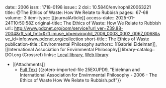 date:: 2006
issn:: 1718-0198
issue:: 2
doi:: 10.5840/envirophil20063221
title:: @The Ethics of Waste: How We Relate to Rubbish
pages:: 67-68
volume:: 3
item-type:: [[journalArticle]]
access-date:: 2025-01-24T10:50:58Z
original-title:: The Ethics of Waste: How We Relate to Rubbish
url:: http://www.pdcnet.org/oom/service?url_ver=Z39.88-2004&rft_val_fmt=&rft.imuse_id=envirophil_2006_0003_0002_0067_0068&svc_id=info:www.pdcnet.org/collection
short-title:: The Ethics of Waste
publication-title:: Environmental Philosophy
authors:: [[Gabriel Eidelman]], [[International Association for Envirnmental Philosophy]]
library-catalog:: DOI.org (Crossref)
links:: [Local library](zotero://select/library/items/DMCX4K34), [Web library](https://www.zotero.org/users/15862703/items/DMCX4K34)

- [[Attachments]]
	- [Full Text](https://2024.sci-hub.se/4111/c2dd68cee113dd504ccc11ceea89a533/eidelman2006.pdf#navpanes=0&view=FitH) {{zotero-imported-file 25EXUPD9, "Eidelman and International Association for Envirnmental Philosophy - 2006 - The Ethics of Waste How We Relate to Rubbish.pdf"}}
